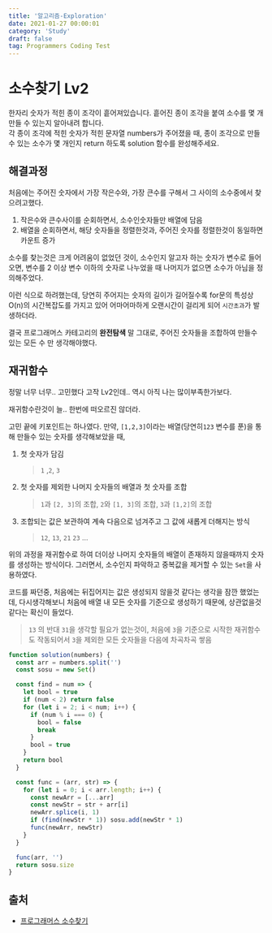 ```yaml
---
title: '알고리즘-Exploration'
date: 2021-01-27 00:00:01
category: 'Study'
draft: false
tag: Programmers Coding Test
---
```


# 소수찾기 Lv2

한자리 숫자가 적힌 종이 조각이 흩어져있습니다. 흩어진 종이 조각을 붙여 소수를 몇 개 만들 수 있는지 알아내려 합니다.
<br>
각 종이 조각에 적힌 숫자가 적힌 문자열 numbers가 주어졌을 때, 종이 조각으로 만들 수 있는 소수가 몇 개인지 return 하도록 solution 함수를 완성해주세요.

## 해결과정

처음에는 주어진 숫자에서 가장 작은수와, 가장 큰수를 구해서 그 사이의 소수중에서 찾으려고했다.

1. 작은수와 큰수사이를 순회하면서, 소수인숫자들만 배열에 담음
2. 배열을 순회하면서, 해당 숫자들을 정렬한것과, 주어진 숫자를 정렬한것이 동일하면 카운트 증가

소수를 찾는것은 크게 어려움이 없었던 것이, 소수인지 알고자 하는 숫자가 변수로 들어오면, 변수를 2 이상 변수 이하의 숫자로 나누었을 때 나머지가 없으면 소수가 아님을 정의해주었다.

이런 식으로 하려했는데, 당연히 주어지는 숫자의 길이가 길어질수록 for문의 특성상 O(n)의 시간복잡도를 가지고 있어 어마어마하게 오랜시간이 걸리게 되어 `시간초과`가 발생하더라.

결국 프로그래머스 카테고리의 **완전탐색** 말 그대로, 주어진 숫자들을 조합하여 만들수 있는 모든 수 만 생각해야했다.

## 재귀함수

정말 너무 너무.. 고민했다 고작 Lv2인데.. 역시 아직 나는 많이부족한가보다.

재귀함수란것이 늘.. 한번에 떠오르진 않더라.

고민 끝에 키포인트는 하나였다. 만약, `[1,2,3]`이라는 배열(당연히`123` 변수를 푼)을 통해 만들수 있는 숫자를 생각해보았을 때,

1. 첫 숫자가 담김
   > `1` ,`2`, `3`
2. 첫 숫자를 제외한 나머지 숫자들의 배열과 첫 숫자를 조합
   > `1`과 `[2, 3]`의 조합, `2`와 `[1, 3]`의 조합, `3`과 `[1,2]`의 조합
3. 조합되는 값은 보관하여 계속 다음으로 넘겨주고 그 값에 새롭게 더해지는 방식
   > `12`, `13`, `21` `23` ...

위의 과정을 재귀함수로 하여 더이상 나머지 숫자들의 배열이 존재하지 않을때까지 숫자를 생성하는 방식이다. 그러면서, 소수인지 파악하고 중복값을 제거할 수 있는 `Set`을 사용하였다.

코드를 짜던중, 처음에는 뒤집어지는 값은 생성되지 않을것 같다는 생각을 잠깐 했었는데, 다시생각해보니 처음에 배열 내 모든 숫자를 기준으로 생성하기 때문에, 상관없을것 같다는 확신이 들었다.

> `13` 의 반대 `31`을 생각할 필요가 없는것이, 처음에 `3`을 기준으로 시작한 재귀함수도 작동되어서 `3`을 제외한 모든 숫자들을 다음에 차곡차곡 쌓음

```js
function solution(numbers) {
  const arr = numbers.split('')
  const sosu = new Set()

  const find = num => {
    let bool = true
    if (num < 2) return false
    for (let i = 2; i < num; i++) {
      if (num % i === 0) {
        bool = false
        break
      }
      bool = true
    }
    return bool
  }

  const func = (arr, str) => {
    for (let i = 0; i < arr.length; i++) {
      const newArr = [...arr]
      const newStr = str + arr[i]
      newArr.splice(i, 1)
      if (find(newStr * 1)) sosu.add(newStr * 1)
      func(newArr, newStr)
    }
  }

  func(arr, '')
  return sosu.size
}
```

## 출처

- [프로그래머스 소수찾기](https://programmers.co.kr/learn/courses/30/lessons/42839)
